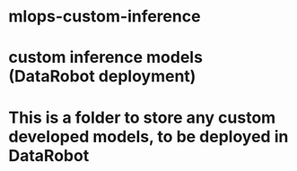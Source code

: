 # mlops-custom-inference
# custom inference models (DataRobot deployment)
# This is a folder to store any custom developed models, to be deployed in DataRobot

